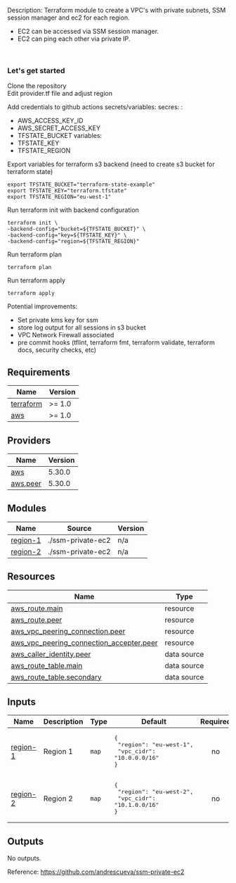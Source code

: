 Description: Terraform module to create a VPC's with private subnets, SSM session manager and ec2 for each region.
* EC2 can be accessed via SSM session manager.
* EC2 can ping each other via private IP.

<br>
<h3> Let's get started </h3>
Clone the repository
<br>
Edit provider.tf file and adjust region

Add credentials to github actions secrets/variables:
secres: :
* AWS_ACCESS_KEY_ID
* AWS_SECRET_ACCESS_KEY
* TFSTATE_BUCKET
variables:
* TFSTATE_KEY
* TFSTATE_REGION


Export variables for terraform s3 backend (need to create s3 bucket for terraform state)

```
export TFSTATE_BUCKET="terraform-state-example"
export TFSTATE_KEY="terraform.tfstate"
export TFSTATE_REGION="eu-west-1"
```

Run terraform init with backend configuration
```
terraform init \
-backend-config="bucket=${TFSTATE_BUCKET}" \
-backend-config="key=${TFSTATE_KEY}" \
-backend-config="region=${TFSTATE_REGION}" 
```

Run terraform plan
```
terraform plan
```

Run terraform apply
```
terraform apply
```

Potential improvements:  
* Set private kms key for ssm     
* store log output for all sessions in s3 bucket
* VPC Network Firewall associated
* pre commit hooks (tflint, terraform fmt, terraform validate, terraform docs, security checks, etc)

## Requirements

| Name | Version |
|------|---------|
| <a name="requirement_terraform"></a> [terraform](#requirement\_terraform) | >= 1.0 |
| <a name="requirement_aws"></a> [aws](#requirement\_aws) | >= 1.0 |

## Providers

| Name | Version |
|------|---------|
| <a name="provider_aws"></a> [aws](#provider\_aws) | 5.30.0 |
| <a name="provider_aws.peer"></a> [aws.peer](#provider\_aws.peer) | 5.30.0 |

## Modules

| Name | Source | Version |
|------|--------|---------|
| <a name="module_region-1"></a> [region-1](#module\_region-1) | ./ssm-private-ec2 | n/a |
| <a name="module_region-2"></a> [region-2](#module\_region-2) | ./ssm-private-ec2 | n/a |

## Resources

| Name | Type |
|------|------|
| [aws_route.main](https://registry.terraform.io/providers/hashicorp/aws/latest/docs/resources/route) | resource |
| [aws_route.peer](https://registry.terraform.io/providers/hashicorp/aws/latest/docs/resources/route) | resource |
| [aws_vpc_peering_connection.peer](https://registry.terraform.io/providers/hashicorp/aws/latest/docs/resources/vpc_peering_connection) | resource |
| [aws_vpc_peering_connection_accepter.peer](https://registry.terraform.io/providers/hashicorp/aws/latest/docs/resources/vpc_peering_connection_accepter) | resource |
| [aws_caller_identity.peer](https://registry.terraform.io/providers/hashicorp/aws/latest/docs/data-sources/caller_identity) | data source |
| [aws_route_table.main](https://registry.terraform.io/providers/hashicorp/aws/latest/docs/data-sources/route_table) | data source |
| [aws_route_table.secondary](https://registry.terraform.io/providers/hashicorp/aws/latest/docs/data-sources/route_table) | data source |

## Inputs

| Name | Description | Type | Default | Required |
|------|-------------|------|---------|:--------:|
| <a name="input_region-1"></a> [region-1](#input\_region-1) | Region 1 | `map` | <pre>{<br>  "region": "eu-west-1",<br>  "vpc_cidr": "10.0.0.0/16"<br>}</pre> | no |
| <a name="input_region-2"></a> [region-2](#input\_region-2) | Region 2 | `map` | <pre>{<br>  "region": "eu-west-2",<br>  "vpc_cidr": "10.1.0.0/16"<br>}</pre> | no |

## Outputs

No outputs.


Reference:
https://github.com/andrescueva/ssm-private-ec2
